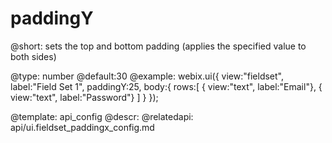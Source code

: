 paddingY
=============

@short:
	sets the top and bottom padding (applies the specified value to both sides)

@type: number
@default:30 
@example:
webix.ui({
    view:"fieldset", 
    label:"Field Set 1",
    paddingY:25,
    body:{
        rows:[
            { view:"text", label:"Email"},
            { view:"text", label:"Password"}
        ]
    }
});


@template:	api_config
@descr:
@relatedapi:
api/ui.fieldset_paddingx_config.md

